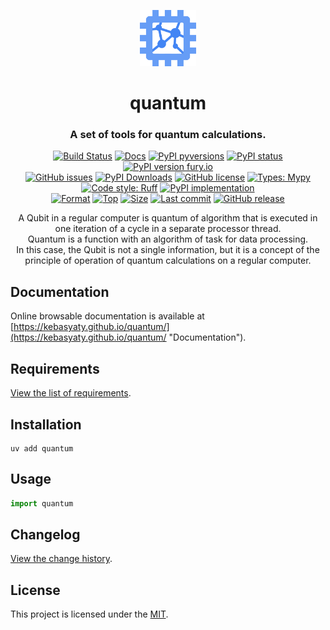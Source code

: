 <div align="center">
  <p align="center">
    <a href="https://github.com/kebasyaty/quantum">
      <img
        height="90"
        alt="Logo"
        src="https://raw.githubusercontent.com/kebasyaty/quantum/main/assets/logo.svg">
    </a>
  </p>
  <p>
    <h1>quantum</h1>
    <h3>A set of tools for quantum calculations.</h3>
    <p align="center">
      <a href="https://github.com/kebasyaty/quantum/actions/workflows/test.yml" alt="Build Status"><img src="https://github.com/kebasyaty/quantum/actions/workflows/test.yml/badge.svg" alt="Build Status"></a>
      <a href="https://kebasyaty.github.io/quantum/" alt="Docs"><img src="https://img.shields.io/badge/docs-available-brightgreen.svg" alt="Docs"></a>
      <a href="https://pypi.python.org/pypi/quantum/" alt="PyPI pyversions"><img src="https://img.shields.io/pypi/pyversions/quantum.svg" alt="PyPI pyversions"></a>
      <a href="https://pypi.python.org/pypi/quantum/" alt="PyPI status"><img src="https://img.shields.io/pypi/status/quantum.svg" alt="PyPI status"></a>
      <a href="https://pypi.python.org/pypi/quantum/" alt="PyPI version fury.io"><img src="https://badge.fury.io/py/quantum.svg" alt="PyPI version fury.io"></a>
      <br>
      <a href="https://github.com/kebasyaty/quantum/issues"><img src="https://img.shields.io/github/issues/kebasyaty/quantum.svg" alt="GitHub issues"></a>
      <a href="https://pepy.tech/projects/quantum"><img src="https://static.pepy.tech/badge/quantum" alt="PyPI Downloads"></a>
      <a href="https://github.com/kebasyaty/quantum/blob/main/LICENSE" alt="GitHub license"><img src="https://img.shields.io/github/license/kebasyaty/quantum" alt="GitHub license"></a>
      <a href="https://mypy-lang.org/" alt="Types: Mypy"><img src="https://img.shields.io/badge/types-Mypy-202235.svg?color=0c7ebf" alt="Types: Mypy"></a>
      <a href="https://docs.astral.sh/ruff/" alt="Code style: Ruff"><img src="https://img.shields.io/badge/code%20style-Ruff-FDD835.svg" alt="Code style: Ruff"></a>
      <a href="https://github.com/kebasyaty/quantum" alt="PyPI implementation"><img src="https://img.shields.io/pypi/implementation/quantum" alt="PyPI implementation"></a>
      <br>
      <a href="https://pypi.org/project/quantum"><img src="https://img.shields.io/pypi/format/quantum" alt="Format"></a>
      <a href="https://github.com/kebasyaty/quantum"><img src="https://img.shields.io/github/languages/top/kebasyaty/quantum" alt="Top"></a>
      <a href="https://github.com/kebasyaty/quantum"><img src="https://img.shields.io/github/repo-size/kebasyaty/quantum" alt="Size"></a>
      <a href="https://github.com/kebasyaty/quantum"><img src="https://img.shields.io/github/last-commit/kebasyaty/quantum/main" alt="Last commit"></a>
      <a href="https://github.com/kebasyaty/quantum/releases/" alt="GitHub release"><img src="https://img.shields.io/github/release/kebasyaty/quantum" alt="GitHub release"></a>
    </p>
    <p align="center">
      A Qubit in a regular computer is quantum of algorithm that is executed in
      one iteration of a cycle in a separate processor thread.
      <br>
      Quantum is a function with an algorithm of task for data processing.
      <br>
      In this case, the Qubit is not a single information,
      but it is a concept of the principle of operation of quantum calculations on a regular computer.
    </p>
  </p>
</div>

## Documentation

Online browsable documentation is available at [https://kebasyaty.github.io/quantum/](https://kebasyaty.github.io/quantum/ "Documentation").

## Requirements

[View the list of requirements](https://github.com/kebasyaty/quantum/blob/v0/REQUIREMENTS.md "Requirements").

## Installation

```shell
uv add quantum
```

## Usage

```python
import quantum
```

## Changelog

[View the change history](https://github.com/kebasyaty/quantum/blob/v0/CHANGELOG.md "Changelog").

## License

This project is licensed under the [MIT](https://github.com/kebasyaty/quantum/blob/main/LICENSE "MIT").
